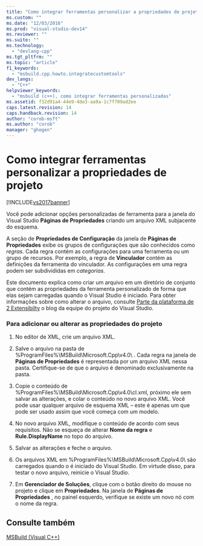 ```yaml
---
title: "Como integrar ferramentas personalizar a propriedades de projeto | Microsoft Docs"
ms.custom: ""
ms.date: "12/03/2016"
ms.prod: "visual-studio-dev14"
ms.reviewer: ""
ms.suite: ""
ms.technology: 
  - "devlang-cpp"
ms.tgt_pltfrm: ""
ms.topic: "article"
f1_keywords: 
  - "msbuild.cpp.howto.integratecustomtools"
dev_langs: 
  - "C++"
helpviewer_keywords: 
  - "msbuild (c++), como integrar ferramentas personalizadas"
ms.assetid: f32d91a4-44e9-4de3-aa9a-1c7f709ad2ee
caps.latest.revision: 14
caps.handback.revision: 14
author: "corob-msft"
ms.author: "corob"
manager: "ghogen"
---
```

# Como integrar ferramentas personalizar a propriedades de projeto
[!INCLUDE[vs2017banner](../assembler/inline/includes/vs2017banner.md)]

Você pode adicionar opções personalizadas de ferramenta para a janela do Visual Studio **Páginas de Propriedades** criando um arquivo XML subjacente do esquema.  
  
 A seção de **Propriedades de Configuração** da janela de **Páginas de Propriedades** exibe os grupos de configurações que são conhecidos como *regras*.  Cada regra contém as configurações para uma ferramenta ou um grupo de recursos.  Por exemplo, a regra de **Vinculador** contém as definições da ferramenta do vinculador.  As configurações em uma regra podem ser subdivididas em *categorias*.  
  
 Este documento explica como criar um arquivo em um diretório de conjunto que contém as propriedades da ferramenta personalizado de forma que elas sejam carregadas quando o Visual Studio é iniciado.  Para obter informações sobre como alterar o arquivo, consulte [Parte da plataforma de 2 Extensibilty](http://go.microsoft.com/fwlink/?LinkID=191489) o blog da equipe do projeto do Visual Studio.  
  
### Para adicionar ou alterar as propriedades do projeto  
  
1.  No editor de XML, crie um arquivo XML.  
  
2.  Salve o arquivo na pasta de %ProgramFiles%\\MSBuild\\Microsoft.Cpp\\v4.0\\ .  Cada regra na janela de **Páginas de Propriedades** é representada por um arquivo XML nessa pasta.  Certifique\-se de que o arquivo é denominado exclusivamente na pasta.  
  
3.  Copie o conteúdo de %ProgramFiles%\\MSBuild\\Microsoft.Cpp\\v4.0\\cl.xml, próximo ele sem salvar as alterações, e colar o conteúdo no novo arquivo XML.  Você pode usar qualquer arquivo de esquema XML – este é apenas um que pode ser usado assim que você começa com um modelo.  
  
4.  No novo arquivo XML, modifique o conteúdo de acordo com seus requisitos.  Não se esqueça de alterar **Nome da regra** e **Rule.DisplayName** no topo do arquivo.  
  
5.  Salvar as alterações e feche o arquivo.  
  
6.  Os arquivos XML em %ProgramFiles%\\MSBuild\\Microsoft.Cpp\\v4.0\\ são carregados quando o é iniciado do Visual Studio.  Em virtude disso, para testar o novo arquivo, reinicie o Visual Studio.  
  
7.  Em **Gerenciador de Soluções**, clique com o botão direito do mouse no projeto e clique em **Propriedades**.  Na janela de **Páginas de Propriedades** , no painel esquerdo, verifique se existe um novo nó com o nome da regra.  
  
## Consulte também  
 [MSBuild \(Visual C\+\+\)](../Topic/MSBuild%20\(Visual%20C++\).md)
